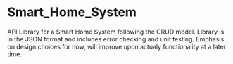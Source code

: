 # Smart_Home_System

API Library for a Smart Home System following the CRUD model. Library is in the JSON format and includes error checking and unit testing. Emphasis on design choices for now, will improve upon actualy functionality at a later time.
